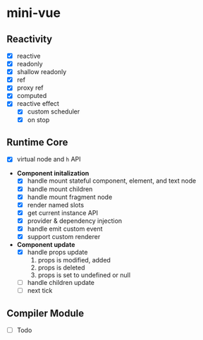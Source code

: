 # mini-vue

## Reactivity
- [x] reactive
- [x] readonly
- [x] shallow readonly
- [x] ref
- [x] proxy ref 
- [x] computed 
- [x] reactive effect
  - [x] custom scheduler
  - [x] on stop

## Runtime Core
- [x] virtual node and `h` API
- **Component initalization**
  - [x] handle mount stateful component, element, and text node
  - [x] handle mount children
  - [x] handle mount fragment node
  - [x] render named slots 
  - [x] get current instance API
  - [x] provider & dependency injection
  - [x] handle emit custom event
  - [x] support custom renderer 
- **Component update**
  - [x] handle props update
    1. props is modified, added
    2. props is deleted
    3. props is set to undefined or null
  - [ ] handle children update
  - [ ] next tick 

## Compiler Module
- [ ] Todo
